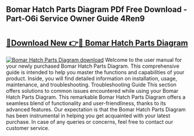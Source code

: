 ## Bomar Hatch Parts Diagram PDf Free Download - Part-O6i Service Owner Guide 4Ren9

# <h2><a href="http://dfncbcl.blite.top/?on=Bomar+Hatch+Parts+Diagram">🔗Download New 👉🔴 Bomar Hatch Parts Diagram</a></h2>

[![Bomar Hatch Parts Diagram download](https://i.imgur.com/lujVjoI.png)](http://dfncbcl.blite.top/?on=Bomar+Hatch+Parts+Diagram)
Welcome to the user manual for your newly purchased Bomar Hatch Parts Diagram. This comprehensive guide is intended to help you master the functions and capabilities of your product. Inside, you will find detailed information on installation, usage, maintenance, and troubleshooting. Troubleshooting Guide This section offers solutions to common issues encountered while using your Bomar Hatch Parts Diagram. This remarkable Bomar Hatch Parts Diagram offers a seamless blend of functionality and user-friendliness, thanks to its advanced features. Our expectation is that the Bomar Hatch Parts Diagram has been instrumental in helping you get acquainted with your latest purchase. In case of any queries or concerns, feel free to contact our customer service.
